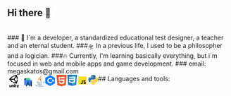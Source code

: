 ## Hi there 👋
<br>
### 🧭 I´m a developer, a standardized educational test designer, a teacher and an eternal student.
###🛸 In a previous life, I used to be a philosopher and a logician.
###🔥 Currently, I'm learning basically everything, but i´m focused in web and mobile apps and game development.
### email: megaskatos@gmail.com
<br>
## Languages and tools:

<img align="left" alt="SQL" width="30px" src="unity-icon-png-3.png">

<img align="left" alt="SQL" width="34px" src="androidLogo.jpg">

<img align="left" alt="SQL" width="20px" src="java.png">

<img align="left" alt="SQL" width="26px" src="csharp-logo.png">

<img align="left" alt="SQL" width="26px" src="HTML-Logo.png">

<img align="left" alt="SQL" width="22px" src="cssLogo.png">

<img align="left" alt="SQL" width="26px" src="jsLogo.png">

<img align="left" alt="SQL" width="22px" src="python-logo.png">
<!--
**ManuelAmado/ManuelAmado** is a ✨ _special_ ✨ repository because its `README.md` (this file) appears on your GitHub profile.

Here are some ideas to get you started:

- 🔭 I’m currently working on ...
- 🌱 I’m currently learning ...
- 👯 I’m looking to collaborate on ...
- 🤔 I’m looking for help with ...
- 💬 Ask me about ...
- 📫 How to reach me: ...
- 😄 Pronouns: ...
- ⚡ Fun fact: ...
-->
